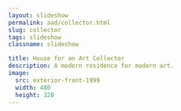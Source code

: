 ```yaml
---
layout: slideshow
permalink: aad/collector.html
slug: collector
tags: slideshow
classname: slideshow

title: House for an Art Collector
description: A modern residence for modern art.
image:
  src: exterior-front-1999
  width: 480
  height: 320
---
```

